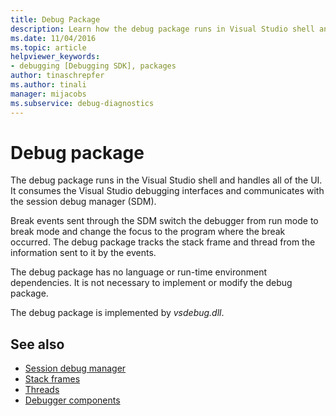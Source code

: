 ```yaml
---
title: Debug Package
description: Learn how the debug package runs in Visual Studio shell and handles UI by consuming the debugging interfaces and communicating with the session debug manager.
ms.date: 11/04/2016
ms.topic: article
helpviewer_keywords:
- debugging [Debugging SDK], packages
author: tinaschrepfer
ms.author: tinali
manager: mijacobs
ms.subservice: debug-diagnostics
---
```

# Debug package

The debug package runs in the Visual Studio shell and handles all of the UI. It consumes the Visual Studio debugging interfaces and communicates with the session debug manager (SDM).

 Break events sent through the SDM switch the debugger from run mode to break mode and change the focus to the program where the break occurred. The debug package tracks the stack frame and thread from the information sent to it by the events.

 The debug package has no language or run-time environment dependencies. It is not necessary to implement or modify the debug package.

 The debug package is implemented by *vsdebug.dll*.

## See also
- [Session debug manager](../../extensibility/debugger/session-debug-manager.md)
- [Stack frames](../../extensibility/debugger/stack-frames.md)
- [Threads](../../extensibility/debugger/threads.md)
- [Debugger components](../../extensibility/debugger/debugger-components.md)
